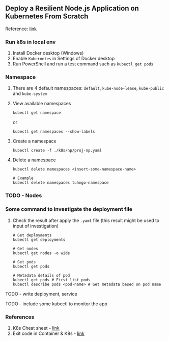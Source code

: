 ## Deploy a Resilient Node.js Application on Kubernetes From Scratch

Reference: [link](https://www.digitalocean.com/community/tech-talks/how-to-deploy-a-resilient-node-js-application-on-kubernetes-from-scratch)


### Run k8s in local env

1. Install Docker desktop (Windows)
2. Enable `Kubernetes` in Settings of Docker desktop
3. Run PowerShell and run a test command such as `kubectl get pods` 

### Namespace

1. There are 4 default namespaces: `default`, `kube-node-lease`, `kube-public` and `kube-system`

2. View available namespaces
    ```shell
    kubectl get namespace
    ```
    or 
    ```shell
    kubectl get namespaces --show-labels
    ```

3. Create a namespace
    ```shell
    kubectl create -f ./k8s/np/proj-np.yaml
    ```

4. Delete a namespace
    ```shell
    kubectl delete namespaces <insert-some-namespace-name>

    # Example
    kubectl delete namespaces tuhngo-namespace
    ```

### TODO - Nodes

### Some command to investigate the deployment file

1. Check the result after apply the `.yaml` file (this result might be used to input of investigation)
    ```shell
    # Get deployments
    kubectl get deployments

    # Get nodes
    kubectl get nodes -o wide

    # Get pods
    kubectl get pods

    # Metadata details of pod
    kubectl get pods # First list pods
    kubectl describe pods <pod-name> # Get metadata based on pod name
    ```

TODO - write deployment, service

TODO - include some kubectl to monitor the app

### References

1. K8s Cheat sheet - [link](https://kubernetes.io/docs/reference/kubectl/cheatsheet/)
2. Exit code in Container & K8s - [link](https://komodor.com/learn/exit-codes-in-containers-and-kubernetes-the-complete-guide/)